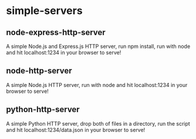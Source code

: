 # simple-servers

## node-express-http-server

A simple Node.js and Express.js HTTP server, run npm install, run with node and hit localhost:1234 in your browser to serve!

## node-http-server

A simple Node.js HTTP server, run with node and hit localhost:1234 in your browser to serve!

## python-http-server

A simple Python HTTP server, drop both of files in a directory, run the script and hit localhost:1234/data.json in your browser to serve!
